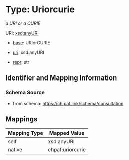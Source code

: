 # Type: Uriorcurie




_a URI or a CURIE_



URI: [xsd:anyURI](http://www.w3.org/2001/XMLSchema#anyURI)

* [base](https://w3id.org/linkml/base): URIorCURIE

* [uri](https://w3id.org/linkml/uri): xsd:anyURI

* [repr](https://w3id.org/linkml/repr): str








## Identifier and Mapping Information







### Schema Source


* from schema: https://ch.paf.link/schema/consultation




## Mappings

| Mapping Type | Mapped Value |
| ---  | ---  |
| self | xsd:anyURI |
| native | chpaf:uriorcurie |




